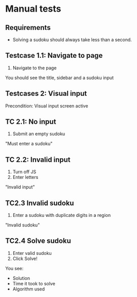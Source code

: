 # Manual tests

## Requirements

- Solving a sudoku should always take less than a second.

## Testcase 1.1: Navigate to page

1. Navigate to the page

You should see the title, sidebar and a sudoku input

## Testcases 2: Visual input

Precondition: Visual input screen active

## TC 2.1: No input

1. Submit an empty sudoku

"Must enter a sudoku"

## TC 2.2: Invalid input

1. Turn off JS
2. Enter letters

"Invalid input"

## TC2.3 Invalid sudoku

1. Enter a sudoku with duplicate digits in a region

"Invalid sudoku"

## TC2.4 Solve sudoku

1. Enter valid sudoku
2. Click Solve!

You see:

- Solution
- Time it took to solve
- Algorithm used
